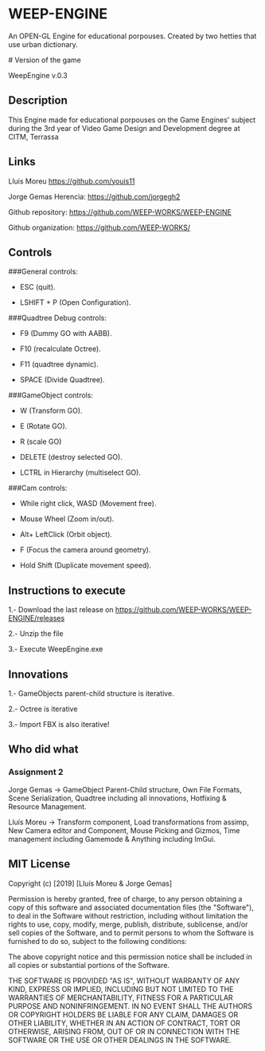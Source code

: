 # WEEP-ENGINE
An OPEN-GL Engine for educational porpouses. Created by two hetties that use urban dictionary.

﻿# Version of the game

WeepEngine v.0.3

## Description

This Engine made for educational porpouses on the Game Engines' subject during the 3rd year of Video Game Design and Development degree at CITM, Terrassa

## Links

Lluis Moreu https://github.com/youis11 

Jorge Gemas Herencia: https://github.com/jorgegh2

Github repository: https://github.com/WEEP-WORKS/WEEP-ENGINE

Github organization: https://github.com/WEEP-WORKS/

## Controls
###General controls:

- ESC (quit).

- LSHIFT + P (Open Configuration).

###Quadtree Debug controls:

- F9 (Dummy GO with AABB).

- F10 (recalculate Octree).

- F11 (quadtree dynamic).

- SPACE (Divide Quadtree).

###GameObject controls:

- W (Transform GO).

- E (Rotate GO).

- R (scale GO)

- DELETE (destroy selected GO).

- LCTRL in Hierarchy (multiselect GO).

###Cam controls:

- While right click, WASD (Movement free).

- Mouse Wheel (Zoom in/out).

- Alt+ LeftClick (Orbit object).

- F (Focus the camera around geometry).

- Hold Shift (Duplicate movement speed).

## Instructions to execute

1.- Download the last release on https://github.com/WEEP-WORKS/WEEP-ENGINE/releases

2.- Unzip the file

3.- Execute WeepEngine.exe

## Innovations

1.- GameObjects parent-child structure is iterative.

2.- Octree is iterative

3.- Import FBX is also iterative!

## Who did what

### Assignment 2
Jorge Gemas -> GameObject Parent-Child structure, Own File Formats, Scene Serialization, Quadtree including all innovations, Hotfixing & Resource Management.

Lluís Moreu -> Transform component, Load transformations from assimp, New Camera editor and Component, Mouse Picking and Gizmos, Time management including Gamemode & Anything including ImGui.

## MIT License

Copyright (c) [2019] [Lluís Moreu & Jorge Gemas]

Permission is hereby granted, free of charge, to any person obtaining a copy
of this software and associated documentation files (the "Software"), to deal
in the Software without restriction, including without limitation the rights
to use, copy, modify, merge, publish, distribute, sublicense, and/or sell
copies of the Software, and to permit persons to whom the Software is
furnished to do so, subject to the following conditions:

The above copyright notice and this permission notice shall be included in all
copies or substantial portions of the Software.

THE SOFTWARE IS PROVIDED "AS IS", WITHOUT WARRANTY OF ANY KIND, EXPRESS OR
IMPLIED, INCLUDING BUT NOT LIMITED TO THE WARRANTIES OF MERCHANTABILITY,
FITNESS FOR A PARTICULAR PURPOSE AND NONINFRINGEMENT. IN NO EVENT SHALL THE
AUTHORS OR COPYRIGHT HOLDERS BE LIABLE FOR ANY CLAIM, DAMAGES OR OTHER
LIABILITY, WHETHER IN AN ACTION OF CONTRACT, TORT OR OTHERWISE, ARISING FROM,
OUT OF OR IN CONNECTION WITH THE SOFTWARE OR THE USE OR OTHER DEALINGS IN THE
SOFTWARE.
~~~
